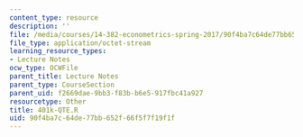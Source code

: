 ```yaml
---
content_type: resource
description: ''
file: /media/courses/14-382-econometrics-spring-2017/90f4ba7c64de77bb652f66f5f7f19f1f_401k-QTE.R
file_type: application/octet-stream
learning_resource_types:
- Lecture Notes
ocw_type: OCWFile
parent_title: Lecture Notes
parent_type: CourseSection
parent_uid: f2669dae-9bb3-f83b-b6e5-917fbc41a927
resourcetype: Other
title: 401k-QTE.R
uid: 90f4ba7c-64de-77bb-652f-66f5f7f19f1f
---
```

